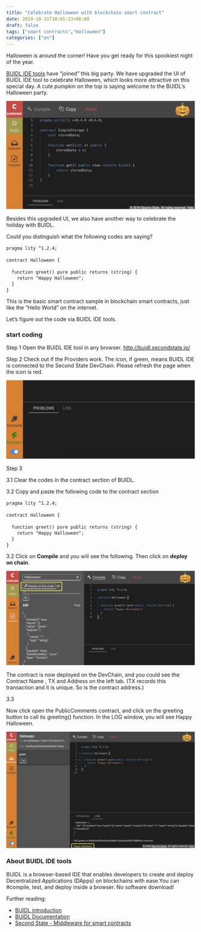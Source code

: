 ```yaml
---
title: "Celebrate Halloween with blockchain smart contract"
date: 2019-10-31T10:01:23+08:00
draft: false
tags: ["smart contracts","Halloween"] 
categories: ["en"]
---
```


Halloween is around the corner! Have you get ready for this spookiest night of the year.

[BUIDL IDE  tools](https://secondstate.io/buidl) have “joined” this big party. We have upgraded the UI of BUIDL IDE tool to celebrate Halloween, which looks more attractive on this special day. A cute pumpkin on the top is saying welcome to the BUIDL’s Halloween party.

![](/images/20191031-halloween-02.png)

Besides this upgraded UI, we also have another way to celebrate the holiday with BUIDL.

Could you distinguish what the following codes are saying?

```
pragma lity ^1.2.4;

contract Halloween {
    
  function greet() pure public returns (string) {
    return "Happy Halloween";
  }
}
```

This is the basic smart contract sample in blockchain smart contracts, just like the “Hello World” on the internet.

Let’s figure out the code via BUIDL IDE tools.

### start coding
Step 1
Open the BUIDL IDE tool in any browser. http://buidl.secondstate.io/

Step 2
Check out if the Providers work. The icon, if green, means BUIDL IDE is connected to the Second State DevChain. Please refresh the page when the icon is red.

![](/images/20191031-Halloween-04.png)

Step 3

3.1 Clear the codes in the contract section of BUIDL.

3.2 Copy and paste the following code to the contract section 

```
pragma lity ^1.2.4;

contract Halloween {
    
  function greet() pure public returns (string) {
    return "Happy Halloween";
  }
}
```

3.2 Click on **Compile** and you will see the following. Then click on **deploy on chain**.

![](/images/20191031-Halloween-03.png)

The contract is now deployed on the DevChain, and you could see the Contract Name , TX and Address on the left tab. (TX records this transaction and it is unique. So is the contract address.)

 3.3 

 Now click open the PublicComments contract, and click on the greeting button to call its greeting() function. In the LOG window, you will see Happy Halloween.

![](/images/20191031-halloween-01.png)

### About BUIDL IDE tools

BUIDL is a browser-based IDE that enables developers to create and deploy Decentralized Applications (DApps) on blockchains with ease.‪You can #compile, test, and deploy inside a browser. No software download!‬

Further reading:
* [BUIDL  introduction](https://secondstate.io/buidl)
* [BUIDL Documentation](https://docs.secondstate.io/buidl-developer-tool/getting-started)
* [Second State - Middleware for smart contracts](https://www.secondstate.io/)
